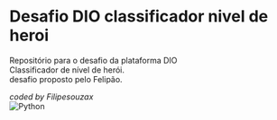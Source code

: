 

# Desafio DIO classificador nivel de heroi
Repositório para o desafio da plataforma DIO   
 Classificador de nível de herói.  
   desafio proposto pelo Felipão.  


*coded by Filipesouzax*   
	![Python](https://img.shields.io/badge/Python-000?style=for-the-badge&logo=python)


